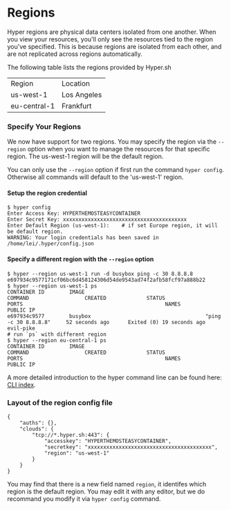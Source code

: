 # Regions

Hyper regions are physical data centers isolated from one another. When you view your resources, you'll only see the resources tied to the region you've specified. This is because regions are isolated from each other, and are not replicated across regions automatically.

The following table lists the regions provided by Hyper.sh
<table class="table table-bordered table-striped table-condensed">
<tr>
<td>Region</td><td>Location</td>
</tr>
<tr>
<td>us-west-1</td><td>Los Angeles</td>
</tr>
<tr>
<td>eu-central-1</td><td>Frankfurt</td>
</tr>
</table>

### Specify Your Regions
We now have support for two regions. You may specify the region via the `--region` option when you want to manage the resources for that specific region. The us-west-1 region will be the default region.

You can only use the `--region` option if first run the command `hyper config`. Otherwise all commands will default to the 'us-west-1' region.

#### Setup the region credential
```
$ hyper config
Enter Access Key: HYPERTHEMOSTEASYCONTAINER
Enter Secret Key: xxxxxxxxxxxxxxxxxxxxxxxxxxxxxxxxxxxxxxxx
Enter Default Region (us-west-1):    # if set Europe region, it will be default region.
WARNING: Your login credentials has been saved in /home/lei/.hyper/config.json
```

#### Specify a different region with the `--region` option
```
$ hyper --region us-west-1 run -d busybox ping -c 30 8.8.8.8
e697934c9577171cf06bc6d458124306d54de9543ad74f2afb58fcf97a888b22
$ hyper --region us-west-1 ps
CONTAINER ID        IMAGE                                       COMMAND                  CREATED             STATUS                      PORTS                                              NAMES                       PUBLIC IP
e697934c9577        busybox                                     "ping -c 30 8.8.8.8"     52 seconds ago      Exited (0) 19 seconds ago                                                      evil-pike
# run `ps` with different region
$ hyper --region eu-central-1 ps
CONTAINER ID        IMAGE                                       COMMAND                  CREATED             STATUS                      PORTS                                              NAMES                       PUBLIC IP
```

A more detailed introduction to the hyper command line can be found here: [CLI index](../Reference/CLI/index.md).

### Layout of the region config file
```
{
	"auths": {},
	"clouds": {
		"tcp://*.hyper.sh:443": {
			"accesskey": "HYPERTHEMOSTEASYCONTAINER",
			"secretkey": "xxxxxxxxxxxxxxxxxxxxxxxxxxxxxxxxxxxxxxxx",
			"region": "us-west-1"
		}
	}
}
```

You may find that there is a new field named `region`, it identifes which region is the default region. You may edit it with any editor, but we do recommand you modify it via `hyper config` command.
